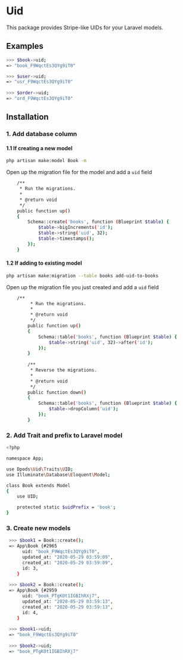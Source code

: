 # Uid
This package provides Stripe-like UIDs for your Laravel models.

## Examples

```bash
>>> $book->uid;
=> "book_F9WqctEs3QYg9iT0"

>>> $user->uid;
=> "usr_F9WqctEs3QYg9iT0"
 
>>> $order->uid;
=> "ord_F9WqctEs3QYg9iT0"
```

## Installation

### 1. Add database column
#### 1.1 If creating a new model

```bash
php artisan make:model Book -m
```

Open up the migration file for the model and add a `uid` field

```bash
    /**
     * Run the migrations.
     *
     * @return void
     */
    public function up()
    {
        Schema::create('books', function (Blueprint $table) {
            $table->bigIncrements('id');
            $table->string('uid', 32);
            $table->timestamps();
        });
    }
```

#### 1.2 If adding to existing model

```bash
php artisan make:migration --table books add-uid-to-books
```

Open up the migration file you just created and add a `uid` field

```bash
    /**
         * Run the migrations.
         *
         * @return void
         */
        public function up()
        {
            Schema::table('books', function (Blueprint $table) {
                $table->string('uid', 32)->after('id');
            });
        }
    
        /**
         * Reverse the migrations.
         *
         * @return void
         */
        public function down()
        {
            Schema::table('books', function (Blueprint $table) {
                $table->dropColumn('uid');
            });
        }
```

### 2. Add Trait and prefix to Laravel model

```bash
<?php

namespace App;

use Dpods\Uid\Traits\UID;
use Illuminate\Database\Eloquent\Model;

class Book extends Model
{
    use UID;

    protected static $uidPrefix = 'book';
}

```

### 3. Create new models

```bash
 >>> $book1 = Book::create();
 => App\Book {#2965
      uid: "book_F9WqctEs3QYg9iT0",
      updated_at: "2020-05-29 03:59:09",
      created_at: "2020-05-29 03:59:09",
      id: 3,
    }
 
 >>> $book2 = Book::create();
 => App\Book {#2959
      uid: "book_PTgKOt1IGBIhRXj7",
      updated_at: "2020-05-29 03:59:13",
      created_at: "2020-05-29 03:59:13",
      id: 4,
    }
    
 >>> $book1->uid;
 => "book_F9WqctEs3QYg9iT0"
 
 >>> $book2->uid;
 => "book_PTgKOt1IGBIhRXj7"   
```
